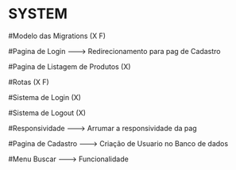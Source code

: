 # SYSTEM

#Modelo das Migrations (X F)


#Pagina de Login  ---> Redirecionamento para pag de Cadastro


#Pagina de Listagem de Produtos (X)


#Rotas (X F)


#Sistema de Login  (X)


#Sistema de Logout (X)


#Responsividade  ---> Arrumar a responsividade da pag


#Pagina de Cadastro  ---> Criação de Usuario no Banco de dados


#Menu Buscar ---> Funcionalidade



